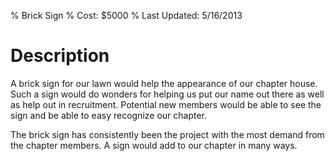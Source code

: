 % Brick Sign
% Cost: $5000
% Last Updated: 5/16/2013

<!-- 
Recommended Pandoc flags for rendering:
--smart --highlight-style=pygments -V geometry:margin=2cm --latex-engine=xelatex 
-->

# Description

A brick sign for our lawn would help the appearance of our chapter house.
Such a sign would do wonders for helping us put our name out there as well 
as help out in recruitment. Potential new members would be able to see the 
sign and be able to easy recognize our chapter.

The brick sign has consistently been the project with the most demand from
the chapter members. A sign would add to our chapter in many ways.